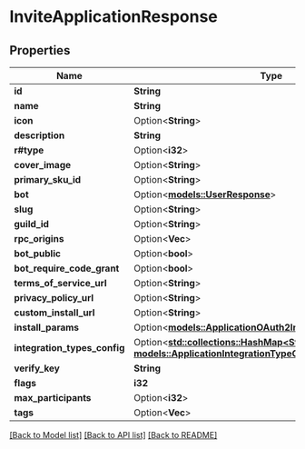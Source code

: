 # InviteApplicationResponse

## Properties

Name | Type | Description | Notes
------------ | ------------- | ------------- | -------------
**id** | **String** |  | 
**name** | **String** |  | 
**icon** | Option<**String**> |  | [optional]
**description** | **String** |  | 
**r#type** | Option<**i32**> |  | [optional]
**cover_image** | Option<**String**> |  | [optional]
**primary_sku_id** | Option<**String**> |  | [optional]
**bot** | Option<[**models::UserResponse**](UserResponse.md)> |  | [optional]
**slug** | Option<**String**> |  | [optional]
**guild_id** | Option<**String**> |  | [optional]
**rpc_origins** | Option<**Vec<String>**> |  | [optional]
**bot_public** | Option<**bool**> |  | [optional]
**bot_require_code_grant** | Option<**bool**> |  | [optional]
**terms_of_service_url** | Option<**String**> |  | [optional]
**privacy_policy_url** | Option<**String**> |  | [optional]
**custom_install_url** | Option<**String**> |  | [optional]
**install_params** | Option<[**models::ApplicationOAuth2InstallParamsResponse**](ApplicationOAuth2InstallParamsResponse.md)> |  | [optional]
**integration_types_config** | Option<[**std::collections::HashMap<String, models::ApplicationIntegrationTypeConfigurationResponse>**](ApplicationIntegrationTypeConfigurationResponse.md)> |  | [optional]
**verify_key** | **String** |  | 
**flags** | **i32** |  | 
**max_participants** | Option<**i32**> |  | [optional]
**tags** | Option<**Vec<String>**> |  | [optional]

[[Back to Model list]](../README.md#documentation-for-models) [[Back to API list]](../README.md#documentation-for-api-endpoints) [[Back to README]](../README.md)


